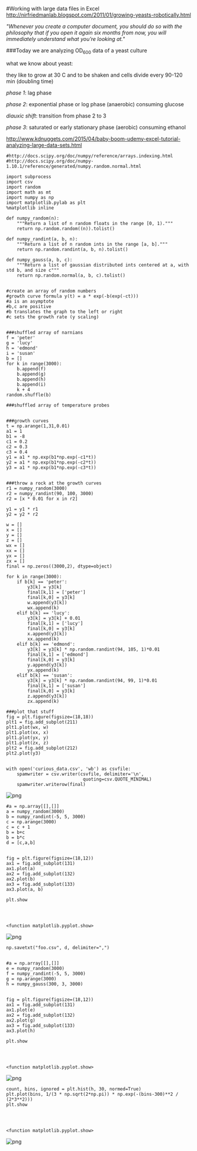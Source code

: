 
#Working with large data files in Excel
http://nirfriedmanlab.blogspot.com/2011/01/growing-yeasts-robotically.html

*"Whenever you create a computer document, you should do so with the philosophy that if you open it again six months from now, you will immediately understand what you’re looking at."*

###Today we are analyzing OD<sub>600</sub> data of a yeast culture

what we know about yeast: 

they like to grow at 30 C and to be shaken and cells divide every 90-120 min (doubling time)

*phase 1*: lag phase 

*phase 2*: exponential phase or log phase (anaerobic) consuming glucose

*diauxic shift*: transition from phase 2 to 3

*phase 3*: saturated or early stationary phase (aerobic) consuming ethanol

http://www.kdnuggets.com/2015/04/baby-boom-udemy-excel-tutorial-analyzing-large-data-sets.html


    #http://docs.scipy.org/doc/numpy/reference/arrays.indexing.html
    #http://docs.scipy.org/doc/numpy-1.10.1/reference/generated/numpy.random.normal.html
    
    import subprocess
    import csv
    import random
    import math as mt
    import numpy as np
    import matplotlib.pylab as plt
    %matplotlib inline
    
    def numpy_random(n):
        """Return a list of n random floats in the range [0, 1)."""
        return np.random.random((n)).tolist()
     
    def numpy_randint(a, b, n):
        """Return a list of n random ints in the range [a, b]."""
        return np.random.randint(a, b, n).tolist()
    
    def numpy_gauss(a, b, c):
        """Return a list of gaussian distributed ints centered at a, with std b, and size c"""
        return np.random.normal(a, b, c).tolist()


    #create an array of random numbers
    #growth curve formula y(t) = a * exp(-b(exp(-ct)))
    #a is an asymptote
    #b,c are positive
    #b translates the graph to the left or right
    #c sets the growth rate (y scaling)
    
    
    ###shuffled array of narnians
    f = 'peter'
    g = 'lucy'
    h = 'edmond'
    i = 'susan'
    b = []
    for k in range(3000):
        b.append(f)
        b.append(g)
        b.append(h)
        b.append(i)
        k + 4
    random.shuffle(b)
    
    ###shuffled array of temperature probes
    
    
    ###growth curves
    t = np.arange(1,31,0.01)
    a1 = 1
    b1 = -8
    c1 = 0.2
    c2 = 0.3
    c3 = 0.4
    y1 = a1 * np.exp(b1*np.exp(-c1*t))
    y2 = a1 * np.exp(b1*np.exp(-c2*t))
    y3 = a1 * np.exp(b1*np.exp(-c3*t))
    
    
    ###throw a rock at the growth curves
    r1 = numpy_random(3000)
    r2 = numpy_randint(90, 100, 3000)
    r2 = [x * 0.01 for x in r2]
    
    y1 = y1 * r1
    y2 = y2 * r2
    
    w = []
    x = []
    y = []
    z = []
    wx = []
    xx = []
    yx = []
    zx = []
    final = np.zeros((3000,2), dtype=object)
    
    for k in range(3000):
        if b[k] == 'peter':
            y3[k] = y3[k]
            final[k,1] = ['peter']
            final[k,0] = y3[k]
            w.append(y3[k])
            wx.append(k)
        elif b[k] == 'lucy':
            y3[k] = y3[k] + 0.01
            final[k,1] = ['lucy']
            final[k,0] = y3[k]
            x.append(y3[k])
            xx.append(k)
        elif b[k] == 'edmond':
            y3[k] = y3[k] * np.random.randint(94, 105, 1)*0.01
            final[k,1] = ['edmond']
            final[k,0] = y3[k]
            y.append(y3[k])
            yx.append(k)
        elif b[k] == 'susan':
            y3[k] = y3[k] * np.random.randint(94, 99, 1)*0.01
            final[k,1] = ['susan']
            final[k,0] = y3[k]
            z.append(y3[k])
            zx.append(k)
        
    ###plot that stuff
    fig = plt.figure(figsize=(18,18))
    plt1 = fig.add_subplot(211)
    plt1.plot(wx, w)
    plt1.plot(xx, x)
    plt1.plot(yx, y)
    plt1.plot(zx, z)
    plt2 = fig.add_subplot(212)
    plt2.plot(y3)
    
    
    with open('curious_data.csv', 'wb') as csvfile:
        spamwriter = csv.writer(csvfile, delimiter='\n',
                                 quoting=csv.QUOTE_MINIMAL)
        spamwriter.writerow(final)



![png](output_2_0.png)



    #a = np.array[[],[]]
    a = numpy_random(3000)
    b = numpy_randint(-5, 5, 3000)
    c = np.arange(3000)
    c = c + 1
    b = b+c
    b = b*c
    d = [c,a,b]


    fig = plt.figure(figsize=(18,12))
    ax1 = fig.add_subplot(131)
    ax1.plot(a)
    ax2 = fig.add_subplot(132)
    ax2.plot(b)
    ax3 = fig.add_subplot(133)
    ax3.plot(a, b)
    
    plt.show




    <function matplotlib.pyplot.show>




![png](output_4_1.png)



    np.savetxt("foo.csv", d, delimiter=",")


    #a = np.array[[],[]]
    e = numpy_random(3000)
    f = numpy_randint(-5, 5, 3000)
    g = np.arange(3000)
    h = numpy_gauss(300, 3, 3000)


    fig = plt.figure(figsize=(18,12))
    ax1 = fig.add_subplot(131)
    ax1.plot(e)
    ax2 = fig.add_subplot(132)
    ax2.plot(g)
    ax3 = fig.add_subplot(133)
    ax3.plot(h)
    
    plt.show




    <function matplotlib.pyplot.show>




![png](output_7_1.png)



    count, bins, ignored = plt.hist(h, 30, normed=True)
    plt.plot(bins, 1/(3 * np.sqrt(2*np.pi)) * np.exp(-(bins-300)**2 / (2*3**2)))
    plt.show




    <function matplotlib.pyplot.show>




![png](output_8_1.png)



    


    
